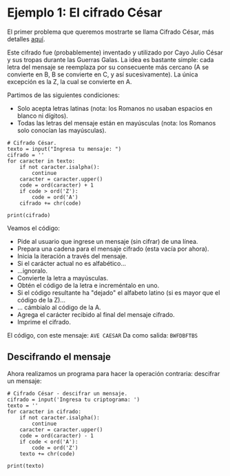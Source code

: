 # Ejemplo 1: El cifrado César

El primer problema que queremos mostrarte se llama Cifrado César, más detalles [aquí](https://en.wikipedia.org/wiki/Caesar_cipher).

Este cifrado fue (probablemente) inventado y utilizado por Cayo Julio César y sus tropas durante las Guerras Galas. La idea es bastante simple: cada letra del mensaje se reemplaza por su consecuente más cercano (A se convierte en B, B se convierte en C, y así sucesivamente). La única excepción es la Z, la cual se convierte en A.

Partimos de las siguientes condiciones:

* Solo acepta letras latinas (nota: los Romanos no usaban espacios en blanco ni dígitos).
* Todas las letras del mensaje están en mayúsculas (nota: los Romanos solo conocían las mayúsculas).

```
# Cifrado César.
texto = input("Ingresa tu mensaje: ")
cifrado = ''
for caracter in texto:
    if not caracter.isalpha():
        continue
    caracter = caracter.upper()
    code = ord(caracter) + 1
    if code > ord('Z'):
        code = ord('A')
    cifrado += chr(code)

print(cifrado)
```

Veamos el código:

* Pide al usuario que ingrese un mensaje (sin cifrar) de una línea.
* Prepara una cadena para el mensaje cifrado (esta vacía por ahora).
* Inicia la iteración a través del mensaje.
* Si el carácter actual no es alfabético...
* ...ignoralo.
* Convierte la letra a mayúsculas.
* Obtén el código de la letra e increméntalo en uno.
* Si el código resultante ha "dejado" el alfabeto latino (si es mayor que el código de la Z)...
* ... cámbialo al código de la A.
* Agrega el carácter recibido al final del mensaje cifrado.
* Imprime el cifrado.

El código, con este mensaje: `AVE CAESAR`
Da como salida: `BWFDBFTBS`

## Descifrando el mensaje

Ahora realizamos un programa para hacer la operación contraria: descifrar un mensaje:

```
# Cifrado César - descifrar un mensaje.
cifrado = input('Ingresa tu criptograma: ')
texto = ''
for caracter in cifrado:
    if not caracter.isalpha():
        continue
    caracter = caracter.upper()
    code = ord(caracter) - 1
    if code < ord('A'):
        code = ord('Z')
    texto += chr(code)

print(texto)
```
